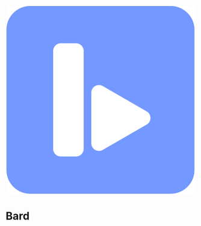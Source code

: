 <p align="center">
  <img src="https://github.com/bard-rr/.github/blob/main/profile/Asset%2010-8.png?raw=true" width="500">
</p>

# Bard
